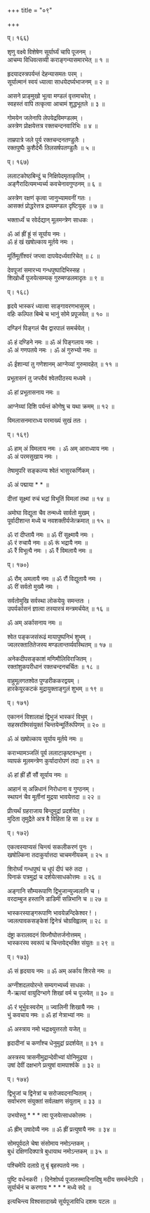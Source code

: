 +++
title = "०९"

+++
  
  
  
प्। १६६)  
  
शृणु वक्ष्ये विशेषेण सूर्यार्घ्यं चापि पूजनम् ।  
आचम्य विधिवत्सव्यी कराङ्गन्यासमारभेत् ॥ १ ॥  
  
हृदयादस्त्रपर्यन्तं देहन्यासमतः परम् ।  
सूर्यात्मानं स्वयं ध्यात्वा साधयेदर्घ्यभाजनम् ॥ २ ॥  
  
आसने प्राङ्मुखो भूत्वा मण्डलं वृत्तमाचरेत् ।  
स्वहस्तं वापि तत्कृत्वा आचामं शुद्धभूतले ॥ ३ ॥  
  
गोमयेन जलेनापि लेपयेद्रविमण्डलम् ।  
अस्त्रेण प्रोक्षयेत्तत्र रक्तचन्दनवारिभिः ॥ ४ ॥  
  
ताम्रपात्रे जले पूर्य रक्तचन्दनतण्डुलैः ।  
रक्तपुष्पैः कुशैर्दर्भैः तिलसर्षपतण्डुलैः ॥ ५ ॥  
  
प्। १६७)  
  
ललाटकोष्ठबिन्दुं च निक्षिपेदमृताकृतिम् ।  
अङ्गैरादित्यमभ्यर्च्य कवचेनावगुण्ठनम् ॥ ६ ॥  
  
अस्त्रेण रक्षणं कृत्वा जानुभ्यामवनीं गतः ।  
आसक्तं प्रोद्धरेत्तत्र द्रव्यमण्डल दृष्टियुक् ॥ ७ ॥  
  
भक्तार्ध्यं च रवेर्दद्यान् मूलमन्त्रेण साधकः ।  
  
ॐ आं ह्रीं ह्रूं सं सूर्याय नमः ।  
ॐ हं खं खषोल्काय मूर्तये नमः ।  
  
मूर्तिमूर्तीश्वरं जप्त्वा दापयेदर्ध्यवारिचेत् ॥ ८ ॥  
  
देवपूजां समारभ्य गन्धपुष्पादिभिस्सह ।  
शिखोर्ध्वे पूजयेत्सम्यक् गुरुमण्डलमादृतः ॥ ९ ॥  
  
प्। १६८)  
  
हृदये भास्करं ध्यात्वा साङ्गावरणभासुरम् ।  
वहिः कल्पित बिम्बे च भानुं सोमे प्रपूजयेत् ॥ १० ॥  
  
दण्डिनं पिङ्गलं चैव द्वारपालं समर्चयेत् ।  
  
ॐ हं दण्डिने नमः ॥ ॐ अं पिङ्गलाय नमः ।  
ॐ अं गणपतये नमः । ॐ अं गुरुभ्यो नमः ॥  
  
ॐ ईशान्यां तु गणेशानम् आग्नेय्यां गुरुमावहेत् ॥ ११ ॥  
  
प्रभूतासनं तु जप्त्वैवं श्वेतपीठस्य मध्यमे ।  
  
ॐ हां प्रभूतासनाय नमः ॥  
  
आग्नेय्यां दिशि पर्यन्तं कोणेषु च यथा क्रमम् ॥ १२ ॥  
  
विमलासनमाराध्य परमाख्यं सुखं ततः ।  
  
प्। १६९)  
  
ॐ हाम् अं विमलाय नमः । ॐ अम् आराध्याय नमः ।  
ॐ अं परमसुखाय नमः ।  
  
तेषामुपरि सङ्कल्प्य श्वेतं भासुरकर्णिकम् ।  
  
ॐ अं पद्माया * * ॥  
  
दीत्तां सूक्ष्मां रुचं भद्रां विभूतिं विमलां तथा ॥ १४ ॥  
  
अमोघा विद्युता चैव तन्मध्ये सार्वतो मुखम् ।  
पूर्वादीशान्त मध्ये च नवशक्तीर्यजेत्क्रमात् ॥ १५ ॥  
  
ॐ रां दीप्तायै नमः ॥ ॐ रीं सूक्ष्मायै नमः ।  
ॐ रं रुचायै नमः ॥ ॐ रूं भद्रायै नमः ॥  
ॐ रैं विभूत्यै नमः । ॐ रैं विमलायै नमः ॥   
  
प्। १७०)  
  
ॐ रौम् अमलायै नमः ॥ ॐ रौं विद्युतायै नमः ।  
ॐ रीं सर्वतो मुख्यै नमः ।  
  
सर्वतोमुखि सर्वस्था लोकयेयुः समन्ततः ।  
उपर्यर्कासनं ज्ञात्वा तस्यास्त्रं मन्त्रमर्चयेत् ॥ १६ ॥  
  
ॐ अम् अर्कासनाय नमः ॥  
  
श्वेत पङ्कजसंरूढं मायापुष्पनिभं शुभम् ।  
ज्वलरक्तातितेजस्य मण्डलान्तर्व्यवस्थितम् ॥ १७ ॥  
  
अनेकदीपसङ्काशं मणिमौलिविराजितम् ।  
रक्तांशुकपरीधानं रक्तचन्दनचर्चितः ॥ १८ ॥  
  
वाहुमूलगतश्वेत पुण्डरीककरद्वयम् ।  
हारकेयूरकटकं मुद्रायुक्ताङ्गुलं शुभम् ॥ १९ ॥  
  
प्। १७१)  
  
एकाननं विशालाक्षं द्विभुजं भास्करं विभुम् ।  
सहस्ररश्मिसंयुक्तं चिन्तयेन्मूर्तिरूपिणम् ॥ २० ॥  
  
ॐ अं खषोल्काय सूर्याय मूर्तये नमः ॥  
  
कराभ्यामञ्जलिं पूर्य ललाटाकृष्टवन्धुना ।  
व्यापकं मूलमन्त्रेण कुर्यादारोपणं तदा ॥ २१ ॥  
  
ॐ हां ह्रीं हौं सौं सूर्याय नमः ॥  
  
आहानं स् अन्निधानं निरोधाना व गुण्ठनम् ।  
स्थापनं चैव मूर्तीनां मुद्रया भावयेत्तदा ॥ २२ ॥  
  
प्रीत्यर्थं ग्रहराजाय बिन्दुमुद्रां प्रदर्शयेत् ।  
मुदिता तृमुद्रैते अत्र वै विहिता हि सा ॥ २४ ॥  
  
प्। १७२)  
  
एकत्वस्याप्यसं चिन्त्यं सकलीकरणं पुनः ।  
खषोल्किना तदाकुर्यात्तदा चाचमनीयकम् ॥ २५ ॥  
  
शिरोर्घ्यं गन्धपुष्पं च धूपं दीपं चरुं तदा ।  
पिनाकं पत्रमुद्रां च दर्शयेत्साधकोत्तमः ॥ २६ ॥  
  
अङ्गानि सौम्यरूपाणि द्विभुजान्युज्वलानि च ।  
वरदाम्बुज हस्तानि डाडिमी सन्निभानि च ॥ २७ ॥  
  
भास्करस्याङ्गरूपाणि भावयेन्नन्दिकेश्वर ! ।  
ज्वलत्पावकसङ्केशं द्विनेत्रं चोग्रविह्वलम् ॥ २८ ॥  
  
दंष्ट्रा करालवदनं विघ्नौघोत्तर्जनोत्तमम् ।  
भास्करस्य स्वरूपं च चिन्तयेद्भक्ति संयुतः ॥ २९ ॥  
  
प्। १७३)  
  
ॐ सं हृदयाय नमः ॥ ॐ अम् अर्काय शिरसे नमः ॥  
  
अग्नीशदलयोरन्ते सम्यगभ्यर्च्य साधकः ।  
नै-ऋत्यां वायुदिग्भागे शिखां वर्म च पूजयेत् ॥ ३० ॥  
  
ॐ रं भूर्भुवःस्वरोम् ॥ ज्वालिनी शिखायै नमः ।  
भुं कवचाय नमः ॥ ॐ हां नेत्राभ्यां नमः ॥  
  
ॐ अस्त्राय नमो भद्राक्ष्युत्तरतो यजेत् ॥  
  
हृदादीनां च कर्णांश्च धेनुमुद्रां प्रदर्शयेत् ॥ ३१ ॥  
  
अस्त्रस्य त्रासनीमुद्रान्देवीभ्यां योनिमुद्रया ।  
उषां देवीं दक्षभागे प्रत्युषां वामपार्श्वके ॥ ३२ ॥  
  
प्। १७४)  
  
द्विभुजां च द्विनेत्रां च सरोजवदनान्विताम् ।  
सर्वाभरण संयुक्तां सर्वलक्षण संयुताम् ॥ ३३ ॥  
  
उभयोस्तु * * * त्वा पूजयेत्साधकोत्तमः ।  
  
ॐ ह्रीम् उषादेव्यै नमः ॥ ॐ ह्रीं प्रत्युषायै नमः ॥ ३४ ॥  
  
सोमपूर्वदले चेषा संसोमाय नमोऽन्तकम् ।  
बुधं दक्षिणदिक्पात्रे बुधायाथ नमोऽन्तकम् ॥ ३५ ॥  
  
पश्चिमेपि दलाग्रे तु बृं बृहस्पतये नमः ।  
  
पुष्टि वर्धनकरी । दिनेशोर्घ्य पूजातस्मादिनादिषु मदीय समर्चनेऽपि ।   
सूर्यार्चनं च करणाय * * * * मध्ये सदे ॥  
  
इत्यचिन्त्य विश्वसादाख्ये सूर्यपूजाविधि दशमः पटलः ॥  
